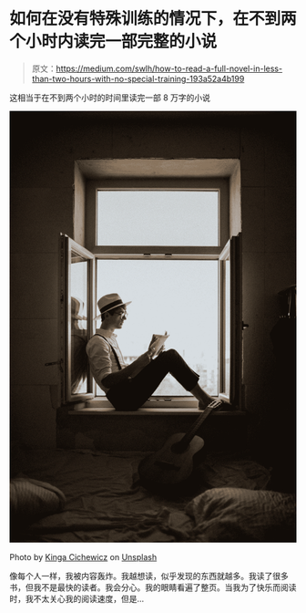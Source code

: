 # 如何在没有特殊训练的情况下，在不到两个小时内读完一部完整的小说

> 原文：<https://medium.com/swlh/how-to-read-a-full-novel-in-less-than-two-hours-with-no-special-training-193a52a4b199>

这相当于在不到两个小时的时间里读完一部 8 万字的小说

![](img/53b2b98eddf8a1a12d2bb76749745d0e.png)

Photo by [Kinga Cichewicz](https://unsplash.com/@all_who_wander?utm_source=medium&utm_medium=referral) on [Unsplash](https://unsplash.com?utm_source=medium&utm_medium=referral)

像每个人一样，我被内容轰炸。我越想读，似乎发现的东西就越多。我读了很多书，但我不是最快的读者。我会分心。我的眼睛看遍了整页。当我为了快乐而阅读时，我不太关心我的阅读速度，但是…